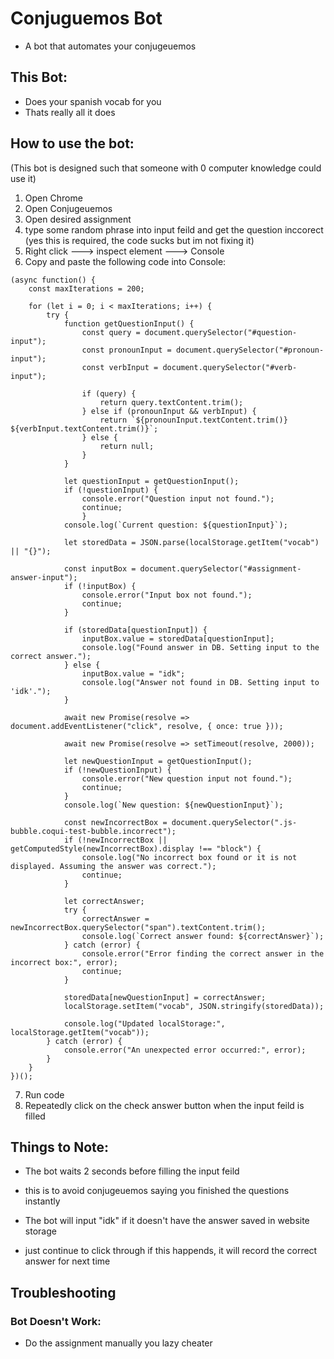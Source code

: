 # Conjuguemos Bot
- A bot that automates your conjugeuemos

## This Bot:
* Does your spanish vocab for you
* Thats really all it does

## How to use the bot:

(This bot is designed such that someone with 0 computer knowledge could use it)

1. Open Chrome
2. Open Conjugeuemos
3. Open desired assignment
4. type some random phrase into input feild and get the question inccorect 
  (yes this is required, the code sucks but im not fixing it)
5. Right click ---> inspect element ---> Console
6. Copy and paste the following code into Console:
```
(async function() {
    const maxIterations = 200;

    for (let i = 0; i < maxIterations; i++) {
        try {
            function getQuestionInput() {
                const query = document.querySelector("#question-input");
                const pronounInput = document.querySelector("#pronoun-input");
                const verbInput = document.querySelector("#verb-input");

                if (query) {
                    return query.textContent.trim();
                } else if (pronounInput && verbInput) {
                    return `${pronounInput.textContent.trim()} ${verbInput.textContent.trim()}`;
                } else {
                    return null;
                }
            }

            let questionInput = getQuestionInput();
            if (!questionInput) {
                console.error("Question input not found.");
                continue; 
                }
            console.log(`Current question: ${questionInput}`);

            let storedData = JSON.parse(localStorage.getItem("vocab") || "{}");

            const inputBox = document.querySelector("#assignment-answer-input");
            if (!inputBox) {
                console.error("Input box not found.");
                continue; 
            }

            if (storedData[questionInput]) {
                inputBox.value = storedData[questionInput];
                console.log("Found answer in DB. Setting input to the correct answer.");
            } else {
                inputBox.value = "idk";
                console.log("Answer not found in DB. Setting input to 'idk'.");
            }

            await new Promise(resolve => document.addEventListener("click", resolve, { once: true }));

            await new Promise(resolve => setTimeout(resolve, 2000));

            let newQuestionInput = getQuestionInput();
            if (!newQuestionInput) {
                console.error("New question input not found.");
                continue;
            }
            console.log(`New question: ${newQuestionInput}`);

            const newIncorrectBox = document.querySelector(".js-bubble.coqui-test-bubble.incorrect");
            if (!newIncorrectBox || getComputedStyle(newIncorrectBox).display !== "block") {
                console.log("No incorrect box found or it is not displayed. Assuming the answer was correct.");
                continue; 
            }

            let correctAnswer;
            try {
                correctAnswer = newIncorrectBox.querySelector("span").textContent.trim();
                console.log(`Correct answer found: ${correctAnswer}`);
            } catch (error) {
                console.error("Error finding the correct answer in the incorrect box:", error);
                continue;
            }

            storedData[newQuestionInput] = correctAnswer;
            localStorage.setItem("vocab", JSON.stringify(storedData));

            console.log("Updated localStorage:", localStorage.getItem("vocab"));
        } catch (error) {
            console.error("An unexpected error occurred:", error);
        }
    }
})();
```
7. Run code
8. Repeatedly click on the check answer button when the input feild is filled

## Things to Note:
* The bot waits 2 seconds before filling the input feild
- this is to avoid conjugeuemos saying you finished the questions instantly
* The bot will input "idk" if it doesn't have the answer saved in website storage
- just continue to click through if this happends, it will record the correct answer for next time

## Troubleshooting

### Bot Doesn't Work:
- Do the assignment manually you lazy cheater
